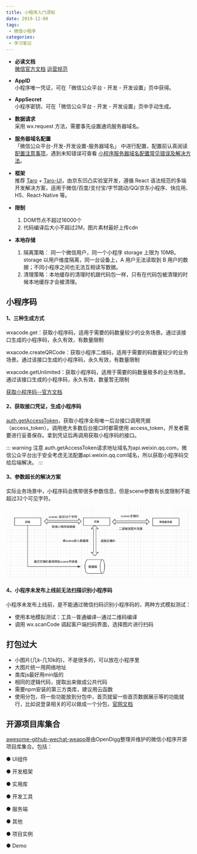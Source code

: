 ```yaml
---
title: 小程序入门须知
date: 2019-12-08
tags:
 - 微信小程序
categories:
 - 学习笔记
---
```


- <b>必读文档</b>    
[微信官方文档](https://developers.weixin.qq.com/miniprogram/dev/framework/quickstart/)
[运营规范](https://developers.weixin.qq.com/miniprogram/product/#%E4%B8%80%E3%80%81%E5%8E%9F%E5%88%99%E5%8F%8A%E7%9B%B8%E5%85%B3%E8%AF%B4%E6%98%8E)

- <b>AppID</b>  
小程序唯一凭证，可在「微信公众平台 - 开发 - 开发设置」页中获得。

- <b>AppSecret</b>   
小程序密钥，可在「微信公众平台 - 开发 - 开发设置」页中手动生成。

- <b>数据请求</b>  
采用 wx.request 方法，需要事先设置通讯服务器域名。

- <b>服务器域名配置</b>   
「微信公众平台-开发-开发设置-服务器域名」 中进行配置，配置前认真阅读 [配置注意事项](https://developers.weixin.qq.com/miniprogram/dev/framework/ability/network.html)，遇到未知错误可查看 [小程序服务器域名配置常见错误及解决方法](https://kf.qq.com/faq/1706236NjINj1706236VRZBR.html)。

- <b>框架</b>   
推荐 [Taro](https://nervjs.github.io/taro/docs/README.html) + [Taro-UI](https://taro-ui.jd.com/#/docs/introduction)，由京东凹凸实验室开发，遵循 React 语法规范的多端开发解决方案，适用于微信/百度/支付宝/字节跳动/QQ/京东小程序、快应用、H5、React-Native 等。

- <b>限制</b>   
    1. DOM节点不超过16000个
    2. 代码编译后大小不超过2M，图片素材最好上传cdn
- <b>本地存储</b>   
    1. 隔离策略：
        同一个微信用户，同一个小程序 storage 上限为 10MB。storage 以用户维度隔离，同一台设备上，A 用户无法读取到 B 用户的数据；不同小程序之间也无法互相读写数据。
    2. 清理策略：本地缓存的清理时机跟代码包一样，只有在代码包被清理的时候本地缓存才会被清理。

## 小程序码

 #### 1、三种生成方式
wxacode.get：获取小程序码，适用于需要的码数量较少的业务场景。通过该接口生成的小程序码，永久有效，有数量限制

wxacode.createQRCode：获取小程序二维码，适用于需要的码数量较少的业务场景。通过该接口生成的小程序码，永久有效，有数量限制

wxacode.getUnlimited：获取小程序码，适用于需要的码数量极多的业务场景。通过该接口生成的小程序码，永久有效，数量暂无限制

[获取小程序码--官方文档](https://developers.weixin.qq.com/miniprogram/dev/api-backend/open-api/qr-code/wxacode.createQRCode.html)

 #### 2、获取接口凭证，生成小程序码

[auth.getAccessToken](https://developers.weixin.qq.com/miniprogram/dev/api-backend/open-api/access-token/auth.getAccessToken.html)，获取小程序全局唯一后台接口调用凭据（access_token）。调用绝大多数后台接口时都需使用 access_token，开发者需要进行妥善保存。拿到凭证后再调用获取小程序码的接口。

::: warning 注意
auth.getAccessToken请求地址域名为api.weixin.qq.com，微信公众平台出于安全考虑无法配置api.weixin.qq.com域名，所以获取小程序码交给后端解决。
:::



#### 3、参数超长的解决方案

实际业务场景中，小程序码会携带很多参数信息，但是scene参数有长度限制不能超过32个可见字符。

![解决方案](./img/code-scene.png)

#### 4、小程序未发布上线前无法扫描识别小程序码

小程序未发布上线前，是不能通过微信扫码识别小程序码的，两种方式模拟测试：

* 使用本地模拟测试：工具--普通编译--通过二维码编译
* 调用 wx.scanCode 调起客户端扫码界面，选择图片进行扫码


## 打包过大

*  小图片(几k-几10k的)，不是很多的，可以放在小程序里
*  大图片统一用网络地址
*  类库js最好用min版的
*  相同的逻辑代码，提取出来做成公共代码
*  需要npm安装的第三方类库，建议用云函数
*  使用分包，将一些功能放到分包中，首页就留一些首页数据展示等的功能就行，比如说登录相关的可以做成一个分包，[官网文档](https://developers.weixin.qq.com/miniprogram/dev/framework/subpackages/basic.html)

## 开源项目库集合

[awesome-github-wechat-weapp](https://github.com/opendigg/awesome-github-wechat-weapp)是由OpenDigg整理并维护的微信小程序开源项目库集合。包括：

  ● UI组件

  ● 开发框架

  ● 实用库

  ● 开发工具

  ● 服务端

  ● 其他

  ●  项目实例

  ● Demo